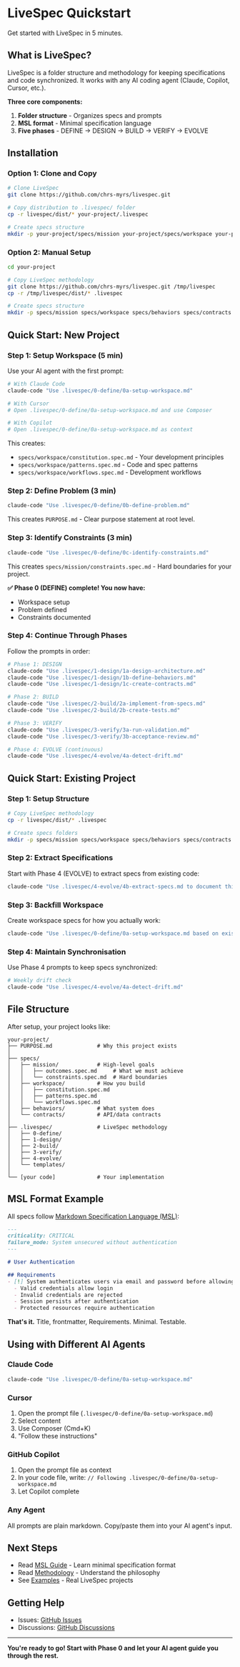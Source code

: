 # LiveSpec Quickstart

Get started with LiveSpec in 5 minutes.

## What is LiveSpec?

LiveSpec is a folder structure and methodology for keeping specifications and code synchronized. It works with any AI coding agent (Claude, Copilot, Cursor, etc.).

**Three core components:**
1. **Folder structure** - Organizes specs and prompts
2. **MSL format** - Minimal specification language
3. **Five phases** - DEFINE → DESIGN → BUILD → VERIFY → EVOLVE

## Installation

### Option 1: Clone and Copy

```bash
# Clone LiveSpec
git clone https://github.com/chrs-myrs/livespec.git

# Copy distribution to .livespec/ folder
cp -r livespec/dist/* your-project/.livespec

# Create specs structure
mkdir -p your-project/specs/mission your-project/specs/workspace your-project/specs/behaviors your-project/specs/contracts
```

### Option 2: Manual Setup

```bash
cd your-project

# Copy LiveSpec methodology
git clone https://github.com/chrs-myrs/livespec.git /tmp/livespec
cp -r /tmp/livespec/dist/* .livespec

# Create specs structure
mkdir -p specs/mission specs/workspace specs/behaviors specs/contracts
```

## Quick Start: New Project

### Step 1: Setup Workspace (5 min)

Use your AI agent with the first prompt:

```bash
# With Claude Code
claude-code "Use .livespec/0-define/0a-setup-workspace.md"

# With Cursor
# Open .livespec/0-define/0a-setup-workspace.md and use Composer

# With Copilot
# Open .livespec/0-define/0a-setup-workspace.md as context
```

This creates:
- `specs/workspace/constitution.spec.md` - Your development principles
- `specs/workspace/patterns.spec.md` - Code and spec patterns
- `specs/workspace/workflows.spec.md` - Development workflows

### Step 2: Define Problem (3 min)

```bash
claude-code "Use .livespec/0-define/0b-define-problem.md"
```

This creates `PURPOSE.md` - Clear purpose statement at root level.

### Step 3: Identify Constraints (3 min)

```bash
claude-code "Use .livespec/0-define/0c-identify-constraints.md"
```

This creates `specs/mission/constraints.spec.md` - Hard boundaries for your project.

**✅ Phase 0 (DEFINE) complete! You now have:**
- Workspace setup
- Problem defined
- Constraints documented

### Step 4: Continue Through Phases

Follow the prompts in order:

```bash
# Phase 1: DESIGN
claude-code "Use .livespec/1-design/1a-design-architecture.md"
claude-code "Use .livespec/1-design/1b-define-behaviors.md"
claude-code "Use .livespec/1-design/1c-create-contracts.md"

# Phase 2: BUILD
claude-code "Use .livespec/2-build/2a-implement-from-specs.md"
claude-code "Use .livespec/2-build/2b-create-tests.md"

# Phase 3: VERIFY
claude-code "Use .livespec/3-verify/3a-run-validation.md"
claude-code "Use .livespec/3-verify/3b-acceptance-review.md"

# Phase 4: EVOLVE (continuous)
claude-code "Use .livespec/4-evolve/4a-detect-drift.md"
```

## Quick Start: Existing Project

### Step 1: Setup Structure

```bash
# Copy LiveSpec methodology
cp -r livespec/dist/* .livespec

# Create specs folders
mkdir -p specs/mission specs/workspace specs/behaviors specs/contracts
```

### Step 2: Extract Specifications

Start with Phase 4 (EVOLVE) to extract specs from existing code:

```bash
claude-code "Use .livespec/4-evolve/4b-extract-specs.md to document this existing codebase"
```

### Step 3: Backfill Workspace

Create workspace specs for how you actually work:

```bash
claude-code "Use .livespec/0-define/0a-setup-workspace.md based on existing patterns in this codebase"
```

### Step 4: Maintain Synchronisation

Use Phase 4 prompts to keep specs synchronized:

```bash
# Weekly drift check
claude-code "Use .livespec/4-evolve/4a-detect-drift.md"
```

## File Structure

After setup, your project looks like:

```
your-project/
├── PURPOSE.md              # Why this project exists
│
├── specs/
│   ├── mission/            # High-level goals
│   │   ├── outcomes.spec.md     # What we must achieve
│   │   └── constraints.spec.md  # Hard boundaries
│   ├── workspace/          # How you build
│   │   ├── constitution.spec.md
│   │   ├── patterns.spec.md
│   │   └── workflows.spec.md
│   ├── behaviors/          # What system does
│   └── contracts/          # API/data contracts
│
├── .livespec/              # LiveSpec methodology
│   ├── 0-define/
│   ├── 1-design/
│   ├── 2-build/
│   ├── 3-verify/
│   ├── 4-evolve/
│   └── templates/
│
└── [your code]             # Your implementation
```

## MSL Format Example

All specs follow [Markdown Specification Language (MSL)](https://github.com/chrs-myrs/msl-specification):

```markdown
---
criticality: CRITICAL
failure_mode: System unsecured without authentication
---

# User Authentication

## Requirements
- [!] System authenticates users via email and password before allowing access to protected resources.
  - Valid credentials allow login
  - Invalid credentials are rejected
  - Session persists after authentication
  - Protected resources require authentication
```

**That's it.** Title, frontmatter, Requirements. Minimal. Testable.

## Using with Different AI Agents

### Claude Code

```bash
claude-code "Use .livespec/0-define/0a-setup-workspace.md"
```

### Cursor

1. Open the prompt file (`.livespec/0-define/0a-setup-workspace.md`)
2. Select content
3. Use Composer (Cmd+K)
4. "Follow these instructions"

### GitHub Copilot

1. Open the prompt file as context
2. In your code file, write: `// Following .livespec/0-define/0a-setup-workspace.md`
3. Let Copilot complete

### Any Agent

All prompts are plain markdown. Copy/paste them into your AI agent's input.

## Next Steps

- Read [MSL Guide](msl-guide.md) - Learn minimal specification format
- Read [Methodology](methodology.md) - Understand the philosophy
- See [Examples](examples/) - Real LiveSpec projects

## Getting Help

- Issues: [GitHub Issues](https://github.com/chrs-myrs/livespec/issues)
- Discussions: [GitHub Discussions](https://github.com/chrs-myrs/livespec/discussions)

---

**You're ready to go! Start with Phase 0 and let your AI agent guide you through the rest.**
